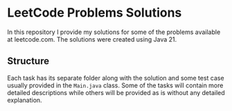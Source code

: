 # LeetCode Problems Solutions

In this repository I provide my solutions for some of the problems available at
leetcode.com. The solutions were created using Java 21.

## Structure
Each task has its separate folder along with the solution and some test case usually
provided in the `Main.java` class. Some of the tasks will contain more detailed descriptions
while others will be provided as is without any detailed explanation.